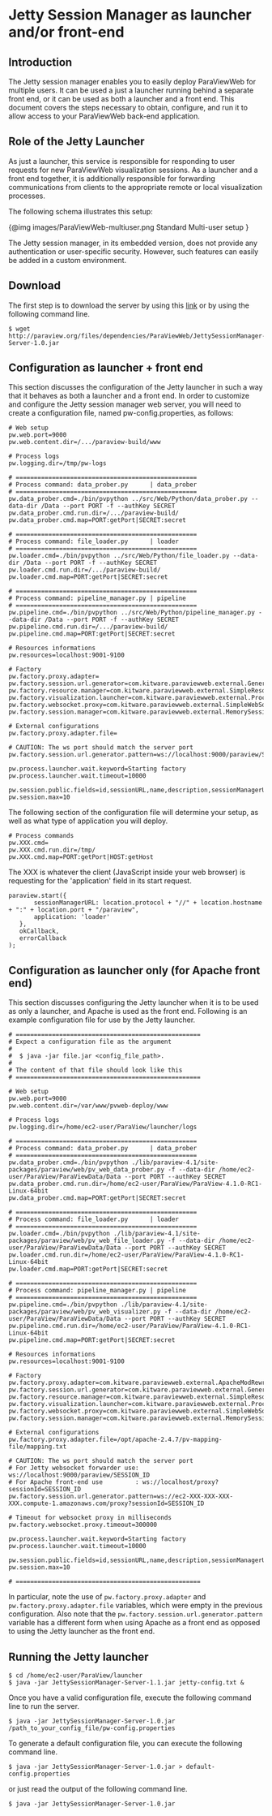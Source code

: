 # Jetty Session Manager as launcher and/or front-end

## Introduction

The Jetty session manager enables you to easily deploy ParaViewWeb for multiple users.  It can be used a just a launcher running behind a separate front end, or it can be used as both a launcher and a front end.  This document covers the steps necessary to obtain, configure, and run it to allow access to your ParaViewWeb back-end application.

## Role of the Jetty Launcher

As just a launcher, this service is responsible for responding to user requests for new ParaViewWeb visualization sessions.  As a launcher and a front end together, it is additionally responsible for forwarding communications from clients to the appropriate remote or local visualization processes.

The following schema illustrates this setup:

{@img images/ParaViewWeb-multiuser.png Standard Multi-user setup }

The Jetty session manager, in its embedded version, does not provide any authentication or user-specific security. However, such features can easily be added in a custom environment.

## Download

The first step is to download the server by using this [link](http://paraview.org/files/dependencies/ParaViewWeb/JettySessionManager-Server-1.0.jar) or by using the following command line.

    $ wget http://paraview.org/files/dependencies/ParaViewWeb/JettySessionManager-Server-1.0.jar

## Configuration as launcher + front end

This section discusses the configuration of the Jetty launcher in such a way that it behaves as both a launcher and a front end.  In order to customize and configure the Jetty session manager web server, you will need to create a configuration file, named pw-config.properties, as follows:

    # Web setup
    pw.web.port=9000
    pw.web.content.dir=/.../paraview-build/www

    # Process logs
    pw.logging.dir=/tmp/pw-logs

    # ==================================================
    # Process command: data_prober.py      | data_prober
    # ==================================================
    pw.data_prober.cmd=./bin/pvpython ../src/Web/Python/data_prober.py --data-dir /Data --port PORT -f --authKey SECRET
    pw.data_prober.cmd.run.dir=/.../paraview-build/
    pw.data_prober.cmd.map=PORT:getPort|SECRET:secret

    # ==================================================
    # Process command: file_loader.py      | loader
    # ==================================================
    pw.loader.cmd=./bin/pvpython ../src/Web/Python/file_loader.py --data-dir /Data --port PORT -f --authKey SECRET
    pw.loader.cmd.run.dir=/.../paraview-build/
    pw.loader.cmd.map=PORT:getPort|SECRET:secret

    # ==================================================
    # Process command: pipeline_manager.py | pipeline
    # ==================================================
    pw.pipeline.cmd=./bin/pvpython ../src/Web/Python/pipeline_manager.py --data-dir /Data --port PORT -f --authKey SECRET
    pw.pipeline.cmd.run.dir=/.../paraview-build/
    pw.pipeline.cmd.map=PORT:getPort|SECRET:secret

    # Resources informations
    pw.resources=localhost:9001-9100

    # Factory
    pw.factory.proxy.adapter=
    pw.factory.session.url.generator=com.kitware.paraviewweb.external.GenericSessionURLGenerator
    pw.factory.resource.manager=com.kitware.paraviewweb.external.SimpleResourceManager
    pw.factory.visualization.launcher=com.kitware.paraviewweb.external.ProcessLauncher
    pw.factory.websocket.proxy=com.kitware.paraviewweb.external.SimpleWebSocketProxyManager
    pw.factory.session.manager=com.kitware.paraviewweb.external.MemorySessionManager

    # External configurations
    pw.factory.proxy.adapter.file=

    # CAUTION: The ws port should match the server port
    pw.factory.session.url.generator.pattern=ws://localhost:9000/paraview/SESSION_ID

    pw.process.launcher.wait.keyword=Starting factory
    pw.process.launcher.wait.timeout=10000

    pw.session.public.fields=id,sessionURL,name,description,sessionManagerURL,application,idleTimeout,startTime,file
    pw.session.max=10

The following section of the configuration file will determine your setup, as well as what
type of application you will deploy.

    # Process commands
    pw.XXX.cmd=
    pw.XXX.cmd.run.dir=/tmp/
    pw.XXX.cmd.map=PORT:getPort|HOST:getHost

The XXX is whatever the client (JavaScript inside your web browser) is requesting for the 'application' field in its start request.

    paraview.start({
           sessionManagerURL: location.protocol + "//" + location.hostname + ":" + location.port + "/paraview",
           application: 'loader'
       },
       okCallback,
       errorCallback
    );

## Configuration as launcher only (for Apache front end)

This section discusses configuring the Jetty launcher when it is to be used as only a launcher, and Apache is used as the front end.  Following is an example configuration file for use by the Jetty launcher.

    # ===================================================
    # Expect a configuration file as the argument
    #
    #  $ java -jar file.jar <config_file_path>.
    #
    # The content of that file should look like this
    # ===================================================

    # Web setup
    pw.web.port=9000
    pw.web.content.dir=/var/www/pvweb-deploy/www

    # Process logs
    pw.logging.dir=/home/ec2-user/ParaView/launcher/logs

    # ==================================================
    # Process command: data_prober.py      | data_prober
    # ==================================================
    pw.data_prober.cmd=./bin/pvpython ./lib/paraview-4.1/site-packages/paraview/web/pv_web_data_prober.py -f --data-dir /home/ec2-user/ParaView/ParaViewData/Data --port PORT --authKey SECRET
    pw.data_prober.cmd.run.dir=/home/ec2-user/ParaView/ParaView-4.1.0-RC1-Linux-64bit
    pw.data_prober.cmd.map=PORT:getPort|SECRET:secret

    # ==================================================
    # Process command: file_loader.py      | loader
    # ==================================================
    pw.loader.cmd=./bin/pvpython ./lib/paraview-4.1/site-packages/paraview/web/pv_web_file_loader.py -f --data-dir /home/ec2-user/ParaView/ParaViewData/Data --port PORT --authKey SECRET
    pw.loader.cmd.run.dir=/home/ec2-user/ParaView/ParaView-4.1.0-RC1-Linux-64bit
    pw.loader.cmd.map=PORT:getPort|SECRET:secret

    # ==================================================
    # Process command: pipeline_manager.py | pipeline
    # ==================================================
    pw.pipeline.cmd=./bin/pvpython ./lib/paraview-4.1/site-packages/paraview/web/pv_web_visualizer.py -f --data-dir /home/ec2-user/ParaView/ParaViewData/Data --port PORT --authKey SECRET
    pw.pipeline.cmd.run.dir=/home/ec2-user/ParaView/ParaView-4.1.0-RC1-Linux-64bit
    pw.pipeline.cmd.map=PORT:getPort|SECRET:secret

    # Resources informations
    pw.resources=localhost:9001-9100

    # Factory
    pw.factory.proxy.adapter=com.kitware.paraviewweb.external.ApacheModRewriteMapFileConnectionAdapter
    pw.factory.session.url.generator=com.kitware.paraviewweb.external.GenericSessionURLGenerator
    pw.factory.resource.manager=com.kitware.paraviewweb.external.SimpleResourceManager
    pw.factory.visualization.launcher=com.kitware.paraviewweb.external.ProcessLauncher
    pw.factory.websocket.proxy=com.kitware.paraviewweb.external.SimpleWebSocketProxyManager
    pw.factory.session.manager=com.kitware.paraviewweb.external.MemorySessionManager

    # External configurations
    pw.factory.proxy.adapter.file=/opt/apache-2.4.7/pv-mapping-file/mapping.txt

    # CAUTION: The ws port should match the server port
    # For Jetty websocket forwarder use: ws://localhost:9000/paraview/SESSION_ID
    # For Apache front-end use         : ws://localhost/proxy?sessionId=SESSION_ID
    pw.factory.session.url.generator.pattern=ws://ec2-XXX-XXX-XXX-XXX.compute-1.amazonaws.com/proxy?sessionId=SESSION_ID

    # Timeout for websocket proxy in milliseconds
    pw.factory.websocket.proxy.timeout=300000

    pw.process.launcher.wait.keyword=Starting factory
    pw.process.launcher.wait.timeout=10000

    pw.session.public.fields=id,sessionURL,name,description,sessionManagerURL,application,idleTimeout,startTime,file
    pw.session.max=10

    # ===================================================

In particular, note the use of `pw.factory.proxy.adapter` and `pw.factory.proxy.adapter.file` variables, which were empty in the previous configuration.  Also note that the `pw.factory.session.url.generator.pattern` variable has a different form when using Apache as a front end as opposed to using the Jetty launcher as the front end.

## Running the Jetty launcher

    $ cd /home/ec2-user/ParaView/launcher
    $ java -jar JettySessionManager-Server-1.1.jar jetty-config.txt &

Once you have a valid configuration file, execute the following command line to run the server.

    $ java -jar JettySessionManager-Server-1.0.jar /path_to_your_config_file/pw-config.properties

To generate a default configuration file, you can execute the following command line.

    $ java -jar JettySessionManager-Server-1.0.jar > default-config.properties

or just read the output of the following command line.

    $ java -jar JettySessionManager-Server-1.0.jar
